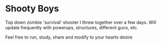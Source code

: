 # Shooty Boys

Top down zombie 'survival' shooter I threw together over a few days. Will update frequently with powerups, structures, different guns, etc. 

Feel free to run, study, share and modify to your hearts desire
